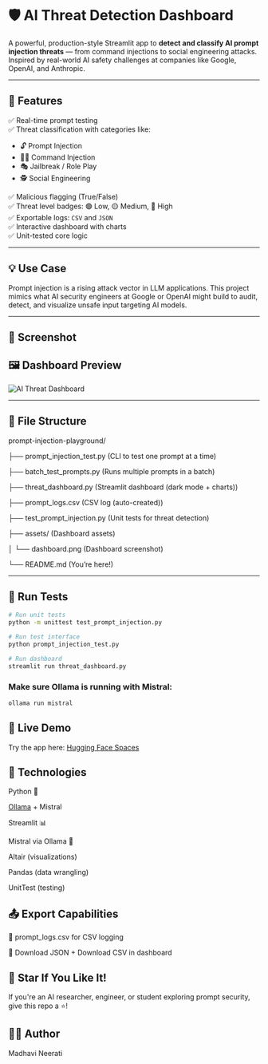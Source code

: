 # 🛡️ AI Threat Detection Dashboard

A powerful, production-style Streamlit app to **detect and classify AI prompt injection threats** — from command injections to social engineering attacks. Inspired by real-world AI safety challenges at companies like Google, OpenAI, and Anthropic.

---

## 🚀 Features

✅ Real-time prompt testing  
✅ Threat classification with categories like:
- 🔓 Prompt Injection  
- 🧑‍💻 Command Injection  
- 🎭 Jailbreak / Role Play  
- 🕵️ Social Engineering  

✅ Malicious flagging (True/False)  
✅ Threat level badges: 🟢 Low, 🟡 Medium, 🔴 High  
✅ Exportable logs: `CSV` and `JSON`  
✅ Interactive dashboard with charts  
✅ Unit-tested core logic

---

## 💡 Use Case

Prompt injection is a rising attack vector in LLM applications. This project mimics what AI security engineers at Google or OpenAI might build to audit, detect, and visualize unsafe input targeting AI models.

---

## 📸 Screenshot

## 🖼️ Dashboard Preview

![AI Threat Dashboard](assets/dashboard.png)

---

## 📂 File Structure
prompt-injection-playground/

├── prompt_injection_test.py        (CLI to test one prompt at a time)

├── batch_test_prompts.py           (Runs multiple prompts in a batch)

├── threat_dashboard.py             (Streamlit dashboard (dark mode + charts))

├── prompt_logs.csv                 (CSV log (auto-created))

├── test_prompt_injection.py        (Unit tests for threat detection)

├── assets/                         (Dashboard assets)

│   └── dashboard.png               (Dashboard screenshot)

└── README.md                       (You’re here!)

---

## 🧪 Run Tests

```bash
# Run unit tests
python -m unittest test_prompt_injection.py

# Run test interface
python prompt_injection_test.py

# Run dashboard
streamlit run threat_dashboard.py
```
### Make sure Ollama is running with Mistral:

```bash
ollama run mistral
```
## 🔗 Live Demo
Try the app here: [Hugging Face Spaces](https://huggingface.co/spaces/YOUR_USERNAME/ai-threat-detector)

## 🧠 Technologies

Python 🐍

[Ollama](https://ollama.com) + Mistral

Streamlit 📊

Mistral via Ollama 🧠

Altair (visualizations)

Pandas (data wrangling)

UnitTest (testing)

## 📤 Export Capabilities

📁 prompt_logs.csv for CSV logging

🔄 Download JSON + Download CSV in dashboard

## 🌟 Star If You Like It!
If you're an AI researcher, engineer, or student exploring prompt security, give this repo a ⭐!

## 👩‍💻 Author
Madhavi Neerati
